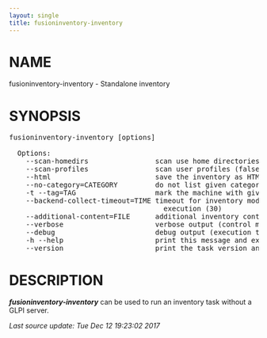 ```yaml
---
layout: single
title: fusioninventory-inventory
---
```

<style>
.post-content h2 { font-weight: bold ; margin: 1.5rem 0; }
.post-content h1:before { content: ''; }
.post-content h2:before { content: ''; }
.post-content h3:before { content: ''; }
</style>
<!-- begin man -->

# NAME

fusioninventory-inventory - Standalone inventory


# SYNOPSIS

<pre>fusioninventory-inventory [options]

  Options:
    --scan-homedirs                scan use home directories (false)
    --scan-profiles                scan user profiles (false)
    --html                         save the inventory as HTML (false)
    --no-category=CATEGORY         do not list given category items
    -t --tag=TAG                   mark the machine with given tag
    --backend-collect-timeout=TIME timeout for inventory modules
                                     execution (30)
    --additional-content=FILE      additional inventory content file
    --verbose                      verbose output (control messages)
    --debug                        debug output (execution traces)
    -h --help                      print this message and exit
    --version                      print the task version and exit</pre>

# DESCRIPTION

_**fusioninventory-inventory**_ can be used to run an inventory task without a GLPI server.


<em class='post-meta'>Last source update: Tue Dec 12 19:23:02 2017</em>
<!-- end man -->
